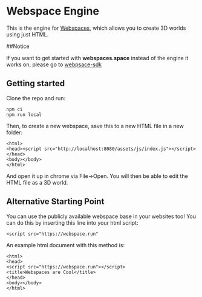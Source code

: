 # Webspace Engine

This is the engine for [Webspaces](https://webspaces.space), which allows you to create 3D worlds using just HTML.

##Notice

If you want to get started with **webspaces.space** instead of the engine it works on, please go to [webpsace-sdk](https://github.com/webspace-sdk/webspace-sdk.github.io)

## Getting started

Clone the repo and run:

```
npm ci
npm run local
```

Then, to create a new webspace, save this to a new HTML file in a new folder:
```
<html>
<head><script src="http://localhost:8080/assets/js/index.js"></script></head>
<body></body>
</html>
```

And open it up in chrome via File->Open. You will then be able to edit the HTML file as a 3D world.

## Alternative Starting Point

You can use the publicly available webspace base in your websites too! You can do this by inserting this line into your html script:

```
<script src="https://webspace.run"
```

An example html document with this method is:
```
<html>
<head>
<script src="https://webspace.run"></script>
<title>Webspaces are Cool</title>
</head>
<body></body>
</html>
```
